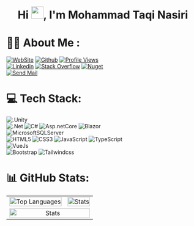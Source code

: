 <h1 align="center">Hi <img src="https://media.giphy.com/media/hvRJCLFzcasrR4ia7z/giphy.gif" width="32">, I'm Mohammad Taqi Nasiri</h1>

# 👨‍💻 About Me :
[![WebSite](https://img.shields.io/badge/WebSite-162451?style=for-the-badge)](https://taqinasiri.com)
[![Github](https://img.shields.io/github/followers/taqinasiri?logo=github&style=for-the-badge&color=0891b2&labelColor=1c1917)](https://www.github.com/taqinasiri) 
[![Profile Views](https://komarev.com/ghpvc/?username=taqinasiri&&style=for-the-badge)](https://github.com/taqinasiri) </br>
[![Linkedin](https://img.shields.io/badge/linkedin-0077B5?style=for-the-badge&logo=linkedin&logoColor=white)](https://www.linkedin.com/in/taqi-nasiri)
[![Stack Overflow](https://img.shields.io/badge/Stackoverflow-FE7A16?style=for-the-badge&logo=stack-overflow&logoColor=white)](https://stackoverflow.com/users/16142793)
[![Nuget](https://img.shields.io/badge/Nuget-004880?style=for-the-badge&logo=nuget&logoColor=white)](https://www.nuget.org/profiles/Taqi) </br>
[![Send Mail](https://img.shields.io/badge/taqinasiri@outlook.com-0078D4?style=for-the-badge&logo=microsoftoutlook&logoColor=white)](mailto:taqinasiri@outlook,com)
# 💻 Tech Stack:

![.Unity](https://img.shields.io/badge/Unity-181818?style=for-the-badge&logo=unity&logoColor=white) </br> 
![.Net](https://img.shields.io/badge/.NET-5C2D91?style=for-the-badge&logo=.net&logoColor=white)
![C#](https://img.shields.io/badge/c%23-%23239120?style=for-the-badge&logo=c-sharp&logoColor=white) 
![Asp.netCore](https://img.shields.io/badge/Asp.net%20core-3a0bbd?style=for-the-badge&logo=.net&logoColor=white) 
![Blazor](https://img.shields.io/badge/Blazor-592C8C?style=for-the-badge&logo=blazor&logoColor=white) </br> 
![MicrosoftSQLServer](https://img.shields.io/badge/Microsoft%20SQL%20Sever-CC2927?style=for-the-badge&logo=microsoft%20sql%20server&logoColor=white) </br>
![HTML5](https://img.shields.io/badge/html5-%23E34F26?style=for-the-badge&logo=html5&logoColor=white) 
![CSS3](https://img.shields.io/badge/css3-%231572B6?style=for-the-badge&logo=css3&logoColor=white) 
![JavaScript](https://img.shields.io/badge/javascript-F7DF1E?style=for-the-badge&logo=javascript&logoColor=white) 
![TypeScript](https://img.shields.io/badge/typecript-3178C6?style=for-the-badge&logo=typescript&logoColor=white) </br>
![VueJs](https://img.shields.io/badge/VueJs-42B883?style=for-the-badge&logo=vue.js&logoColor=white) </br>
![Bootstrap](https://img.shields.io/badge/Bootstrap-7952B3?style=for-the-badge&logo=Bootstrap&logoColor=white)
![Tailwindcss](https://img.shields.io/badge/tailwind%20css-2C8EBE?style=for-the-badge&logo=tailwindcss&logoColor=white)
 
# 📊 GitHub Stats:

<div align="center">
<table>
<tr>
<td align="center"><a href="https://github.com/taqinasiri"><img  style="width:100%" src="https://github-readme-stats.vercel.app/api/top-langs/?username=taqinasiri&theme=github_dark&include_all_commits=true&count_private=true&layout=compact" alt="Top Languages"></a></td>
 <td align="center"><a href="https://github.com/taqinasiri"><img style="width:100%" src="https://github-readme-stats.vercel.app/api?username=taqinasiri&theme=github_dark&include_all_commits=true&count_private=true" alt="Stats"></a></td>
</tr>
<tr>
  <td align="center" colspan="2"><a href="https://github.com/taqinasiri"><img style="width:100%" src="https://github-readme-activity-graph.vercel.app/graph/?username=taqinasiri&bg_color=0D1117&color=58A5FE&line=58A5FE&point=FFFFFF" alt="Stats"></a></td>
</tr>
</table>
</div>
